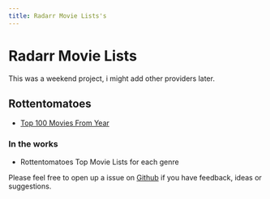 ```yaml
---
title: Radarr Movie Lists's
---
```


# Radarr Movie Lists

This was a weekend project, i might add other providers later. 

## Rottentomatoes
- [Top 100 Movies From Year](https://silentdot.github.io/radarr_lists/top_100_movies_from/)

### In the works
- Rottentomatoes Top Movie Lists for each genre

Please feel free to open up a issue on [Github](https://github.com/silentdot/radarr_lists/issues/new) if you have feedback, ideas or suggestions.

